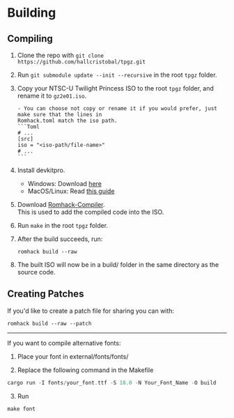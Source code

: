 # Building

## Compiling

1.  Clone the repo with `git clone https://github.com/hallcristobal/tpgz.git`

2.  Run `git submodule update --init --recursive` in the root `tpgz` folder.<br>

3.  Copy your NTSC-U Twilight Princess ISO to the root `tpgz` folder, and rename it to `gz2e01.iso`.

        - You can choose not copy or rename it if you would prefer, just make sure that the lines in
        Romhack.toml match the iso path.
        ```Toml
        # ...
        [src]
        iso = "<iso-path/file-name>"
        # ...
        ```

4.  Install devkitpro.

    - Windows: Download [here](https://github.com/devkitPro/installer/releases)
    - MacOS/Linux: Read [this guide](https://devkitpro.org/wiki/Getting_Started)

5.  Download [Romhack-Compiler](https://github.com/hallcristobal/romhack-compiler/releases).<br>
    This is used to add the compiled code into the ISO.

6.  Run `make` in the root `tpgz` folder.

7.  After the build succeeds, run:

    ```
    romhack build --raw
    ```

8.  The built ISO will now be in a build/ folder in the same directory as the source code.

## Creating Patches

If you'd like to create a patch file for sharing you can with:

```
romhack build --raw --patch
```

---

If you want to compile alternative fonts:

1. Place your font in external/fonts/fonts/

2. Replace the following command in the Makefile

```rust
cargo run -I fonts/your_font.ttf -S 18.0 -N Your_Font_Name -O build
```

3. Run

```
make font
```
